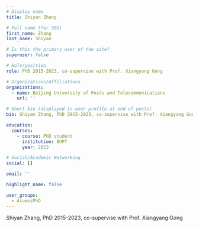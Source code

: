 ```yaml
---
# Display name
title: Shiyan Zhang

# Full name (for SEO)
first_name: Zhang
last_name: Shiyan

# Is this the primary user of the site?
superuser: false

# Role/position
role: PhD 2015-2023, co-supervise with Prof. Xiangyang Gong

# Organizations/Affiliations
organizations:
  - name: Beijing University of Posts and Telecommunications
    url: ''

# Short bio (displayed in user profile at end of posts)
bio: Shiyan Zhang, PhD 2015-2023, co-supervise with Prof. Xiangyang Gong

education:
  courses:
    - course: PhD student
      institution: BUPT
      year: 2023

# Social/Academic Networking
social: []

email: ''

highlight_name: false

user_groups:
  - AlumniPhD
---
```

Shiyan Zhang, PhD 2015-2023, co-supervise with Prof. Xiangyang Gong